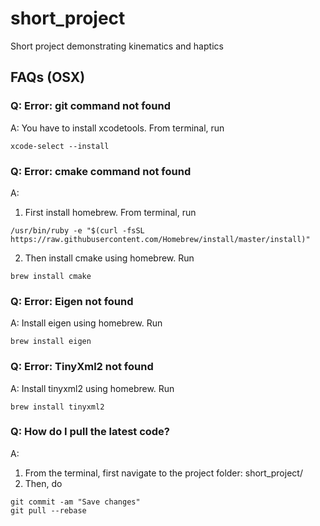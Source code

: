# short_project
Short project demonstrating kinematics and haptics

## FAQs (OSX)

### Q: Error: git command not found
A: You have to install xcodetools. From terminal, run
```
xcode-select --install
```
### Q: Error: cmake command not found
A: 
1. First install homebrew. From terminal, run
```
/usr/bin/ruby -e "$(curl -fsSL https://raw.githubusercontent.com/Homebrew/install/master/install)"
```

2. Then install cmake using homebrew. Run
```
brew install cmake
```

### Q: Error: Eigen not found
A: Install eigen using homebrew. Run

```
brew install eigen
```

### Q: Error: TinyXml2 not found
A: Install tinyxml2 using homebrew. Run

```
brew install tinyxml2
```

### Q: How do I pull the latest code?
A: 
1. From the terminal, first navigate to the project folder: short_project/
2. Then, do
```
git commit -am "Save changes"
git pull --rebase
```
